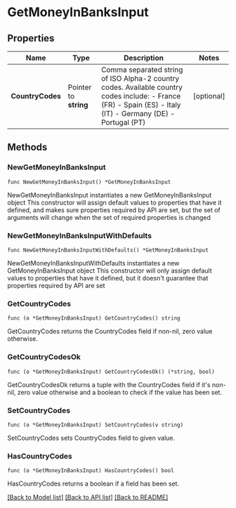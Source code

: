 # GetMoneyInBanksInput

## Properties

Name | Type | Description | Notes
------------ | ------------- | ------------- | -------------
**CountryCodes** | Pointer to **string** | Comma separated string of ISO Alpha-2 country codes.  Available country codes include:    - France (FR)     - Spain (ES)     - Italy (IT)     - Germany (DE)     - Portugal (PT) | [optional] 

## Methods

### NewGetMoneyInBanksInput

`func NewGetMoneyInBanksInput() *GetMoneyInBanksInput`

NewGetMoneyInBanksInput instantiates a new GetMoneyInBanksInput object
This constructor will assign default values to properties that have it defined,
and makes sure properties required by API are set, but the set of arguments
will change when the set of required properties is changed

### NewGetMoneyInBanksInputWithDefaults

`func NewGetMoneyInBanksInputWithDefaults() *GetMoneyInBanksInput`

NewGetMoneyInBanksInputWithDefaults instantiates a new GetMoneyInBanksInput object
This constructor will only assign default values to properties that have it defined,
but it doesn't guarantee that properties required by API are set

### GetCountryCodes

`func (o *GetMoneyInBanksInput) GetCountryCodes() string`

GetCountryCodes returns the CountryCodes field if non-nil, zero value otherwise.

### GetCountryCodesOk

`func (o *GetMoneyInBanksInput) GetCountryCodesOk() (*string, bool)`

GetCountryCodesOk returns a tuple with the CountryCodes field if it's non-nil, zero value otherwise
and a boolean to check if the value has been set.

### SetCountryCodes

`func (o *GetMoneyInBanksInput) SetCountryCodes(v string)`

SetCountryCodes sets CountryCodes field to given value.

### HasCountryCodes

`func (o *GetMoneyInBanksInput) HasCountryCodes() bool`

HasCountryCodes returns a boolean if a field has been set.


[[Back to Model list]](../README.md#documentation-for-models) [[Back to API list]](../README.md#documentation-for-api-endpoints) [[Back to README]](../README.md)


